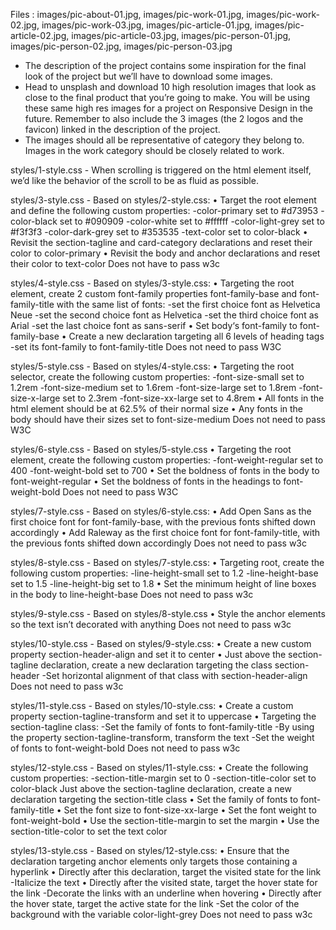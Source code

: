 Files : images/pic-about-01.jpg, images/pic-work-01.jpg, images/pic-work-02.jpg, images/pic-work-03.jpg, images/pic-article-01.jpg, images/pic-article-02.jpg, images/pic-article-03.jpg, images/pic-person-01.jpg, images/pic-person-02.jpg, images/pic-person-03.jpg
- The description of the project contains some inspiration for the final look of the project but we’ll have to download some images.
- Head to unsplash and download 10 high resolution images that look as close to the final product that you’re going to make. You will be using these same high res images for a project on Responsive Design in the future. Remember to also include the 3 images (the 2 logos and the favicon) linked in the description of the project.
- The images should all be representative of category they belong to. Images in the work category should be closely related to work.

styles/1-style.css - When scrolling is triggered on the html element itself, we’d like the behavior of the scroll to be as fluid as possible.

styles/3-style.css - Based on styles/2-style.css:
    • Target the root element and define the following custom properties:
        -color-primary set to #d73953
        -color-black set to #090909
        -color-white set to #ffffff
        -color-light-grey set to #f3f3f3
        -color-dark-grey set to #353535
        -text-color set to color-black
    • Revisit the section-tagline and card-category declarations and reset their color to color-primary
    • Revisit the body and anchor declarations and reset their color to text-color
Does not have to pass w3c

styles/4-style.css - Based on styles/3-style.css:
    • Targeting the root element, create 2 custom font-family properties font-family-base and font-family-title with the same list of fonts:
        -set the first choice font as Helvetica Neue
        -set the second choice font as Helvetica
        -set the third choice font as Arial
        -set the last choice font as sans-serif
    • Set body‘s font-family to font-family-base
    • Create a new declaration targeting all 6 levels of heading tags
        -set its font-family to font-family-title
Does not need to pass W3C

styles/5-style.css - Based on styles/4-style.css:
    • Targeting the root selector, create the following custom properties:
        -font-size-small set to 1.2rem
        -font-size-medium set to 1.6rem
        -font-size-large set to 1.8rem
        -font-size-x-large set to 2.3rem
        -font-size-xx-large set to 4.8rem
    • All fonts in the html element should be at 62.5% of their normal size
    • Any fonts in the body should have their sizes set to font-size-medium
Does not need to pass W3C

styles/6-style.css - Based on styles/5-style.css
    • Targeting the root element, create the following custom properties:
        -font-weight-regular set to 400
        -font-weight-bold set to 700
    • Set the boldness of fonts in the body to font-weight-regular
    • Set the boldness of fonts in the headings to font-weight-bold
Does not need to pass W3C

styles/7-style.css - Based on styles/6-style.css:
    • Add Open Sans as the first choice font for font-family-base, with the previous fonts shifted down accordingly
    • Add Raleway as the first choice font for font-family-title, with the previous fonts shifted down accordingly
Does not need to pass w3c

styles/8-style.css - Based on styles/7-style.css:
    • Targeting root, create the following custom properties:
        -line-height-small set to 1.2
        -line-height-base set to 1.5
        -line-height-big set to 1.8
    • Set the minimum height of line boxes in the body to line-height-base
Does not need to pass w3c

styles/9-style.css - Based on styles/8-style.css
    • Style the anchor elements so the text isn’t decorated with anything
Does not need to pass w3c

styles/10-style.css - Based on styles/9-style.css:
    • Create a new custom property section-header-align and set it to center
    • Just above the section-tagline declaration, create a new declaration targeting the class section-header
        -Set horizontal alignment of that class with section-header-align
Does not need to pass w3c

styles/11-style.css - Based on styles/10-style.css:
    • Create a custom property section-tagline-transform and set it to uppercase
    • Targeting the section-tagline class:
        -Set the family of fonts to font-family-title
        -By using the property section-tagline-transform, transform the text
        -Set the weight of fonts to font-weight-bold
Does not need to pass w3c

styles/12-style.css - Based on styles/11-style.css:
    • Create the following custom properties:
        -section-title-margin set to 0
        -section-title-color set to color-black
Just above the section-tagline declaration, create a new declaration targeting the section-title class
    • Set the family of fonts to font-family-title
    • Set the font size to font-size-xx-large
    • Set the font weight to font-weight-bold
    • Use the section-title-margin to set the margin
    • Use the section-title-color to set the text color

styles/13-style.css - Based on styles/12-style.css:
    • Ensure that the declaration targeting anchor elements only targets those containing a hyperlink
    • Directly after this declaration, target the visited state for the link
        -Italicize the text
    • Directly after the visited state, target the hover state for the link
        -Decorate the links with an underline when hovering
    • Directly after the hover state, target the active state for the link
        -Set the color of the background with the variable color-light-grey
Does not need to pass w3c